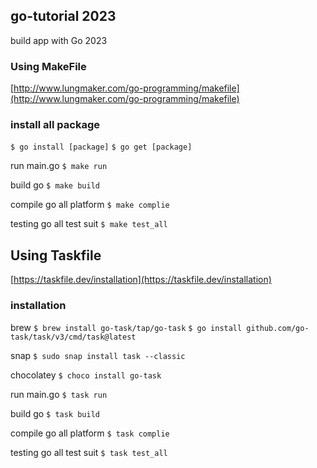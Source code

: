 ## go-tutorial 2023

build app with Go 2023

### Using MakeFile

[http://www.lungmaker.com/go-programming/makefile](http://www.lungmaker.com/go-programming/makefile)

### install all package

`$ go install [package]`
`$ go get [package]`

run main.go
`$ make run`

build go
`$ make build`

compile go all platform
`$ make complie`

testing go all test suit
`$ make test_all`

## Using Taskfile

[https://taskfile.dev/installation](https://taskfile.dev/installation)

### installation

brew
`$ brew install go-task/tap/go-task`
`$ go install github.com/go-task/task/v3/cmd/task@latest`

snap
`$ sudo snap install task --classic`

chocolatey
`$ choco install go-task`

run main.go
`$ task run`

build go
`$ task build`

compile go all platform
`$ task complie`

testing go all test suit
`$ task test_all`
